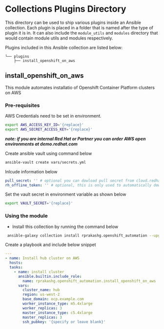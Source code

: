 # Collections Plugins Directory
This directory can be used to ship various plugins inside an Ansible collection. Each plugin is placed in a folder that
is named after the type of plugin it is in. It can also include the `module_utils` and `modules` directory that
would contain module utils and modules respectively.

Plugins included in this Ansible collection are listed below:

```
└── plugins
    ├── install_openshift_on_aws
```

## install_openshift_on_aws
This module automates installatio of Openshift Container Platform clusters on AWS

### Pre-requisites
AWS Credentials need to be set in environment. 

```sh
export AWS_ACCESS_KEY_ID='{replace}'
export AWS_SECRET_ACCESS_KEY='{replace}'
```

***note: if you are internal Red Hat or Partner you can order AWS open environments at demo.redhat.com***

Create ansible vault using command below

```sh
ansible-vault create vars/secrets.yml
```

Inlcude information below 

```yaml
pull_secret: '' # optional you can dowload pull secret from cloud.redhat.com openshift/downloads
rh_offline_token: '' # optional, this is only used to automatically download pull secret from openshift downloads at console.redhat.com
```

Set the vault secret in environment variable as shown below

```sh
export VAULT_SECRET='{replace}'
```

### Using the module
* Install this collection by running the command below

```sh
 ansible-galaxy collection install rprakashg.openshift_automation --upgrade 
```

Create a playbook and include below snippet

```yaml
---
- name: Install hub cluster on AWS
  hosts: 
  tasks:
    - name: install cluster
      ansible.builtin.include_role:
        name: rprakashg.openshift_automation.install_openshift_on_aws
      vars:
        cluster_name: hub
        region: us-west-2
        base_domain: ocp.example.com
        worker_instance_type: m5.4xlarge
        worker_replicas: 3
        master_instance_type: c5.4xlarge
        master_replicas: 3
        ssh_pubkey: '{specify or leave blank}'
```

